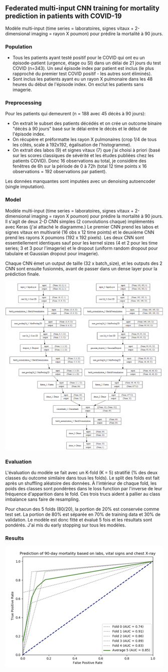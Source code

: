 ## Federated multi-input CNN training for mortality prediction in patients with COVID-19

Modèle multi-input (time series = laboratoires, signes vitaux + 2-dimensional imaging = rayon X poumon) pour prédire la mortalité à 90 jours.

### Population

- Tous les patients ayant testé positif pour le COVID qui ont eu un épisode-patient (urgence, étage ou SI) dans un délai de 21 jours du test COVID (n=343). Un seul épisode index par patient est inclus (le plus rapproché du premier test COVID positif - les autres sont éliminés). 
- Sont inclus les patients ayant eu un rayon X pulmonaire dans les 48 heures du début de l'épisode index. On exclut les patients sans imagerie.

### Preprocessing

Pour les patients qui demeurent (n = 188 avec 45 décès à 90 jours):

- On extrait le subset des patients décédés et on crée un outcome binaire "décès à 90 jours" basé sur le délai entre le décès et le début de l'épisode index.
- On récupère et préformatte les rayon X pulmonaires (crop 1/4 de tous les côtés, scale à 192x192, égalisation de l'histogramme). 
- On extrait des labos (9) et signes vitaux (7) que j'ai choisi à priori (basé sur les scores classiques de sévérité et les études publiées chez les patients COVID). Donc 16 observations au total, je considère des fenêtres de 6h sur la période de 0 à 72h (total 12 time points x 16 observations = 192 observations par patient).

Les données manquantes sont imputées avec un denoising autoencoder (single imputation).

### Model

Modèle multi-input (time series = laboratoires, signes vitaux + 2-dimensional imaging = rayon X poumon) pour prédire la mortalité à 90 jours. Il s'agit de deux 2-D CNN simples (2 convolutions chaque) implémentés avec Keras (j'ai attaché le diagramme.) Le premier CNN prend les labos et signes vitaux en multivarié (16 obs x 12 time points) et le deuxième CNN prend les rayons X poumons (192 x 192 pixels). Les deux CNN sont essentiellement identiques sauf pour les kernel sizes (4 et 2 pour les time series; 3 et 3 pour l'imagerie) et le dropout (uniform random dropout pour tabulaire et Gaussian dropout pour imagerie).

Chaque CNN émet un output de taille (32 x batch_size), et les outputs des 2 CNN sont ensuite fusionnés, avant de passer dans un dense layer pour la prédiction finale.

![Model structure](img/model.png)

### Evaluation

L'évaluation du modèle se fait avec un K-fold (K = 5) stratifié (% des deux classes du outcome similaire dans tous les folds). Le split des folds est fait après un shuffling aléatoire des données. À l'intérieur de chaque fold, les poids des classes sont pondérées dans le loss function par l'inverse de leur fréquence d'apparition dans le fold. Ces trois trucs aident à pallier au class imbalance sans faire de resampling.

Pour chacun des 5 folds (80/20), la portion de 20% est conservée comme test set. La portion de 80% est séparée en 70% de training data et 30% de validation. Le modèle est donc fitté et évalué 5 fois et les résultats sont pondérés. J'ai mis du early stopping sur tous les modèles.

### Results

![Results](img/results.png)

